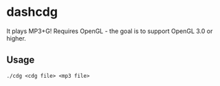 dashcdg
=======

It plays MP3+G! Requires OpenGL - the goal is to support OpenGL 3.0 or higher.

## Usage
`./cdg <cdg file> <mp3 file>`
